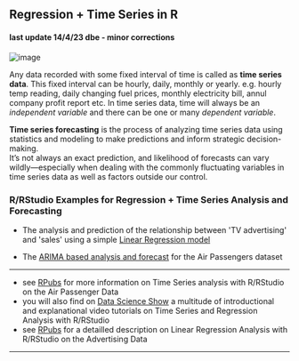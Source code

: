 ## Regression + Time Series in R
#### last update 14/4/23 dbe - minor corrections

![image](https://user-images.githubusercontent.com/52699611/233642200-95c3cac9-246a-4945-9cab-e75f2d61ac8c.png)


Any data recorded with some fixed interval of time is called as **time series data**. This fixed interval can be hourly, daily, monthly or yearly. e.g. hourly temp reading, daily changing fuel prices, monthly electricity bill, annul company profit report etc. In time series data, time will always be an *independent variable* and there can be one or many *dependent variable*.

**Time series forecasting** is the process of analyzing time series data using statistics and modeling to make predictions and inform strategic decision-making.  
It’s not always an exact prediction, and likelihood of forecasts can vary wildly—especially when dealing with the commonly fluctuating variables in time series data as well as factors outside our control.


### R/RStudio Examples for Regression + Time Series Analysis and Forecasting

* The analysis and prediction of  the relationship between 'TV advertising' and 'sales' using a simple [Linear Regression model](https://github.com/sawubona-gmbh/BINA-FS23-WORK/blob/2169897e52586ca9a08a78cf0fb4454b1faed2c5/LB10-Regression+TimeSeries/R/R-CODE_linear-nonlinear_REGRESSION_v2.R)

* The [ARIMA based analysis and forecast](https://github.com/sawubona-gmbh/BINA-FS23-WORK/blob/2169897e52586ca9a08a78cf0fb4454b1faed2c5/LB10-Regression+TimeSeries/R/R-Code_TIMESERIES_v5.R) for the Air Passengers dataset

--- 
* see [RPubs](https://rpubs.com/neharaut05/TimeSeries_AirPassangerForecast) for more information on Time Series analysis with R/RStudio on the Air Passenger Data
* you will also find on [Data Science Show](https://youtu.be/aZkg8JyKlrg) a multitude of introductional and explanational video tutorials on Time Series and Regression Analysis with R/RStudio
* see [RPubs](https://rpubs.com/amitnke/lrad) for a detailled description on Linear Regression Analysis with R/RStudio on the Advertising Data   
---   
